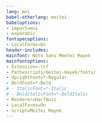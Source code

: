 ```yaml
---
lang: mni
babel-otherlang: meitei
babeloptions:
- import=mni
- maparabic
fontspecoptions:
- LocalForms=On
header-includes: 
mainfont: Noto Sans Meetei Mayek
mainfontoptions:
- Extension=.ttf
- Path=scripts/meitei-mayek/fonts/
- UprightFont=*-Regular
- BoldFont=*-Bold
# - ItalicFont=*-Italic
# - BoldItalicFont=*-BoldItalic
- Renderer=HarfBuzz
- LocalForms=On
- Script=Meitei Mayek
---
```

